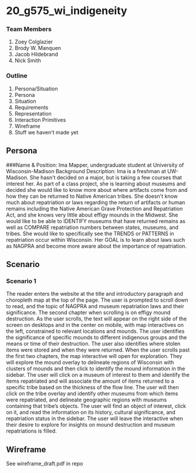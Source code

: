 # 20_g575_wi_indigeneity

### Team Members
1. Zoey Colglazier
2. Brody W. Manquen
3. Jacob Hildebrand
4. Nick Smith



### Outline
1. Persona/Situation
  1. Persona
  2. Situation
2. Requirements
  1. Representation
  2. Interaction Primitives
3. Wireframe
  1. Stuff we haven't made yet




## Persona
###Name & Position: Ima Mapper, undergraduate student at University of Wisconsin-Madison
Background  Description: Ima is a freshman at UW-Madison. She hasn't decided on  a major, but is taking a few courses that interest her. As part of a class project, she is learning about museums and decided she would like to know more about where artifacts come from and how they can be returned to Native American tribes. She doesn't know much about repatriation or laws regarding the return of artifacts or human remains including the Native American Grave Protection and Repatriation Act, and she knows very little about effigy mounds in the Midwest. She would like to be able to IDENTIFY museums that have returned remains as well as COMPARE repatriation numbers between states, museums, and tribes. She would like to specifically see the TRENDS or PATTERNS in repatriation occur within Wisconsin. Her GOAL is to learn about laws such as NAGPRA and become more aware about the importance of repatriation.

## Scenario
### Scenario 1
The reader enters the website at the title and introductory paragraph and choropleth map at the top of the page. The user is prompted to scroll down to read, and the topic of NAGPRA and museum repatriation laws and their significance. The second chapter when scrolling is on effigy mound destruction. As the user scrolls, the text will appear on the right side of the screen on desktops and in the center on mobile, with map interactives on the left, constrained to relevant locations and mounds. The user identifies the significance of specific mounds to different indigenous groups and the means or time of their destruction. The user also identifies where stolen items were stored and when they were returned. When the user scrolls past the first two chapters, the map interactive will open for exploration. They will explore the mound overlay to delineate regions of Wisconsin with clusters of mounds and then click to identify the mound information in the sidebar. The user will click on a museum of interest to them and identify the items repatriated and will associate the amount of items returned to a specific tribe based on the thickness of the flow line. The user will then click on the tribe overlay and identify other museums from which items were repatriated, and delineate geographic regions with museums containing that tribe’s objects. The user will find an object of interest, click on it, and read the information on its history, cultural significance, and repatriation status in the sidebar. The user will leave the interactive when their desire to explore for insights on mound destruction and museum repatriations is filled.

## Wireframe
See wireframe_draft.pdf in repo

